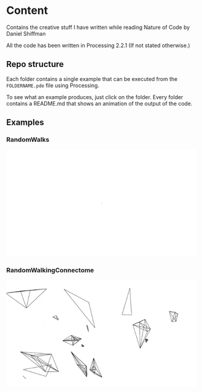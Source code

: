 # Content
Contains the creative stuff I have written while reading Nature of Code by Daniel Shiffman

All the code has been written in Processing 2.2.1 (If not stated otherwise.)

## Repo structure

Each folder contains a single example that can be executed from the `FOLDERNAME.pde` file using Processing.

To see what an example produces, just click on the folder. Every folder contains a README.md that shows an animation of the output of the code.

## Examples
### RandomWalks

<img src="./RandomWalks/result.webp" />

### RandomWalkingConnectome

<img src="./RandomWalkingConnectome/result.webp" />

